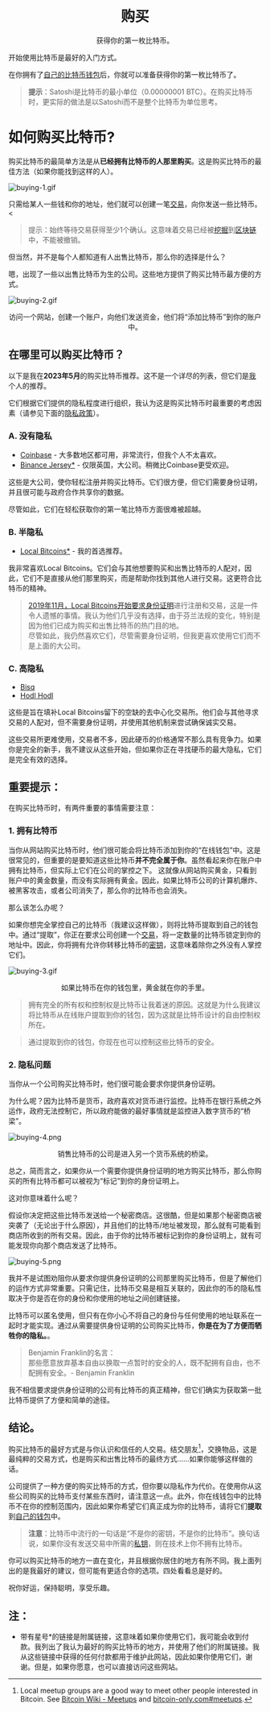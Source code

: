 # <center>购买</center>
<center>获得你的第一枚比特币。</center>

开始使用比特币是最好的入门方式。

在你拥有了[自己的比特币钱包](../getting-started/getting%20started.md)后，你就可以准备获得你的第一枚比特币了。

>**提示**：Satoshi是比特币的最小单位（0.00000001 BTC）。在购买比特币时，更实际的做法是以Satoshi而不是整个比特币为单位思考。

# 如何购买比特币?
购买比特币的最简单方法是从**已经拥有比特币的人那里购买**。这是购买比特币的最佳方法（如果你能找到这样的人）。

![buying-1.gif](img/buying-1%20(1).gif)

只需给某人一些钱和你的地址，他们就可以创建一笔[交易](../../How%20Bitcoin%20Works/3.Transactions/Transactions.md)，向你发送一些比特币。<

>提示：始终等待交易获得至少1个确认。这意味着交易已经被[挖掘](../../How%20Bitcoin%20Works/2.Mining/mining.md)到[区块链](../../../Technical/Blockchain/blockchain.md)中，不能被撤销。

但当然，并不是每个人都知道有人出售比特币，那么你的选择是什么？

嗯，出现了一些以出售比特币为生的公司。这些地方提供了购买比特币最方便的方式。

![buying-2.gif](img/buying-2%20(1).gif)

<center>访问一个网站，创建一个账户，向他们发送资金，他们将“添加比特币”到你的账户中。</center>

## 在哪里可以购买比特币？
以下是我在**2023年5月**的购买比特币推荐。这不是一个详尽的列表，但它们是[我](../../../About/about.md)个人的推荐。

它们根据它们提供的隐私程度进行组织，我认为这是购买比特币时最重要的考虑因素（请参见下面的[隐私政策](#2-隐私问题)）。

### A. 没有隐私

* [Coinbase](https://learnmeabitcoin.com/visit/coinbase) - 大多数地区都可用，非常流行，但我个人不太喜欢。
* [Binance Jersey*](https://learnmeabitcoin.com/visit/binancejersey)  - 仅限英国，大公司。稍微比Coinbase更受欢迎。

这些是大公司，使你轻松注册并购买比特币。它们很方便，但它们需要身份证明，并且很可能与政府合作共享你的数据。

尽管如此，它们在轻松获取你的第一笔比特币方面很难被超越。

### B. 半隐私
* [Local Bitcoins*](https://learnmeabitcoin.com/visit/localbitcoins)  - 我的首选推荐。

我非常喜欢Local Bitcoins。它们会与其他想要购买和出售比特币的人配对，因此，它们不是直接从他们那里购买，而是帮助你找到其他人进行交易。这更符合比特币的精神。

>[2019年11月，Local Bitcoins开始要求身份证明](https://localbitcoins.net/blog/aml-features-update/)进行注册和交易，这是一件令人遗憾的事情。我认为他们几乎没有选择，由于芬兰法规的变化，特别是因为他们已成为购买和出售比特币的热门目的地。  
尽管如此，我仍然喜欢它们，尽管需要身份证明，但我更喜欢使用它们而不是上面的大公司。

### C. 高隐私
* [Bisq](https://learnmeabitcoin.com/visit/bisq)
* [Hodl Hodl](https://learnmeabitcoin.com/visit/hodlhodl)

这些是旨在填补Local Bitcoins留下的空缺的去中心化交易所。他们会与其他寻求交易的人配对，但不需要身份证明，并使用其他机制来尝试确保诚实交易。

这些交易所更难使用，交易者不多，因此硬币的价格通常不那么具有竞争力。如果你是完全的新手，我不建议从这些开始，但如果你正在寻找硬币的最大隐私，它们是完全有效的选择。


## 重要提示：
在购买比特币时，有两件重要的事情需要注意：

### 1. 拥有比特币
当你从网站购买比特币时，他们很可能会将比特币添加到你的“在线钱包”中。这是很常见的，但重要的是要知道这些比特币**并不完全属于你**。虽然看起来你在账户中拥有比特币，但实际上它们在公司的掌控之下。
这就像从网站购买黄金，只看到账户中的黄金数量，而没有实际拥有黄金。因此，如果比特币公司的计算机爆炸、被黑客攻击，或者公司消失了，那么你的比特币也会消失。

那么该怎么办呢？

如果你想完全掌控自己的比特币（我建议这样做），则将比特币提取到自己的钱包中。通过“提取”，你正在要求公司创建一个[交易](../../How%20Bitcoin%20Works/3.Transactions/Transactions.md)，将一定数量的比特币锁定到你的地址中。因此，你将拥有允许你转移比特币的[密钥](../../How%20Bitcoin%20Works/4.Keys%26Addresses/keys_addresses.md)，这意味着除你之外没有人掌控它们。

![buying-3.gif](img/buying-3%20(1).gif)

<center>如果比特币在你的钱包里，黄金就在你的手里。</center>

>拥有完全的所有权和控制权是比特币让我着迷的原因。这就是为什么我建议将比特币从在线账户提取到你的钱包，因为这就是比特币设计的自由控制权所在。

>通过提取到你的钱包，你现在也可以控制这些比特币的安全。

### 2. 隐私问题

当你从一个公司购买比特币时，他们很可能会要求你提供身份证明。

为什么呢？因为比特币是货币，政府喜欢对货币进行监控。比特币在银行系统之外运作，政府无法控制它，所以政府能做的最好事情就是监控进入数字货币的“桥梁”。

![buying-4.png](img/buying-4%20(1).png)

<center>销售比特币的公司是进入另一个货币系统的桥梁。</center>

总之，简而言之，如果你从一个需要你提供身份证明的地方购买比特币，那么你购买的所有比特币都可以被视为“标记”到你的身份证明上。

这对你意味着什么呢？

假设你决定把这些比特币发送给一个秘密商店。这很酷，但是如果那个秘密商店被突袭了（无论出于什么原因），并且他们的比特币/地址被发现，那么就有可能看到商店所收到的所有交易。因此，由于你的比特币被标记到你的身份证明上，就有可能发现你向那个商店发送了比特币。

![buying-5.png](img/buying-5%20(1).png)

我并不是试图劝阻你从要求你提供身份证明的公司那里购买比特币，但是了解他们的运作方式非常重要。只需记住，比特币交易是相互关联的，因此你的币的隐私性取决于你是否在你的身份和你使用的地址之间创建链接。

比特币可以匿名使用，但只有在你小心不将自己的身份与任何使用的地址联系在一起时才能实现。通过从需要提供身份证明的公司购买比特币，**你是在为了方便而牺牲你的隐私。**。

>Benjamin Franklin的名言：  
那些愿意放弃基本自由以换取一点暂时的安全的人，既不配拥有自由，也不配拥有安全。- Benjamin Franklin

我不相信要求提供身份证明的公司有比特币的真正精神，但它们确实为获取第一批比特币提供了方便和简单的途径。

## 结论。
购买比特币的最好方式是与你认识和信任的人交易。结交朋友[^1]，交换物品，这是最纯粹的交易方式，也是购买和出售比特币的最终方式……如果你能够这样做的话。

公司提供了一种方便的购买比特币的方式，但你要以隐私作为代价。在使用你从这些公司购买的比特币支付某些东西时，请注意这一点。此外，你在线钱包中的比特币不在你的控制范围内，因此如果你希望它们真正成为你的比特币，请将它们**提取**到[自己的钱包](../getting-started/getting%20started.md)中。

>**注意**：比特币中流行的一句话是“不是你的密钥，不是你的比特币”。换句话说，如果你没有发送交易中所需的[私钥](../../How%20Bitcoin%20Works/4.Keys%26Addresses/Privatr%20key/Private%20key.md)，则在技术上你不拥有比特币。

你可以购买比特币的地方一直在变化，并且根据你居住的地方有所不同。我上面列出的是我最好的建议，但可能有更适合你的选项。四处看看总是好的。

祝你好运，保持聪明，享受乐趣。

## 注：
* 带有星号*的链接是附属链接，这意味着如果你使用它们，我可能会收到付款。我列出了我认为最好的购买比特币的地方，并使用了他们的附属链接。我从这些链接中获得的任何付款都用于维护此网站，因此如果你使用它们，谢谢。但是，如果你愿意，也可以直接访问这些网站。


[^1]:Local meetup groups are a good way to meet other people interested in Bitcoin. See [Bitcoin Wiki - Meetups](https://en.bitcoin.it/wiki/Meetups) and [bitcoin-only.com#meetups](https://bitcoin-only.com/#meetups).
